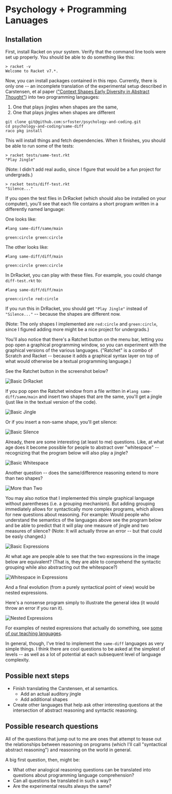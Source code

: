 # Psychology + Programming Lanuages 

## Installation

First, install Racket on your system.  Verify that the command line tools were set up properly.  You should be able to do something like this:

```
> racket -v
Welcome to Racket v7.*.
```

Now, you can install packages contained in this repo.  Currently, there is only one -- an incomplete translation of the experimental setup described in Carstensen, et al paper (["Context Shapes Early Diversity in Abstract Thought"](https://ucsdnews.ucsd.edu/pressrelease/culture_shapes_how_we_learn_to_reason)) into two programming langauges:

1) One that plays jingles when shapes are the same,
2) One that plays jingles when shapes are different

```
git clone git@github.com:srfoster/psychology-and-coding.git
cd psychology-and-coding/same-diff
raco pkg install
```

This will install things and fetch dependencies.   When it finishes, you should be able to run some of the tests:

```
> racket tests/same-test.rkt
"Play Jingle"
```

(Note: I didn't add real audio, since I figure that would be a fun project for undergrads.)

```
> racket tests/diff-test.rkt
"Silence..."
```

If you open the test files in DrRacket (which should also be installed on your computer), you'll see that each file contains a short program written in a differently named language:

One looks like:

```
#lang same-diff/same/main

green:circle green:circle
```

The other looks like:

```
#lang same-diff/diff/main

green:circle green:circle
```

In DrRacket, you can play with these files.  For example, you could change `diff-test.rkt` to:

```
#lang same-diff/diff/main

green:circle red:circle
```

If you run this in DrRacket, you should get `"Play Jingle"` instead of `"Silence..."` -- because the shapes are different now.

(Note: The only shapes I implemented are `red:circle` and `green:circle`, since I figured adding more might be a nice project for undergrads.)

You'll also notice that there's a Ratchet button on the menu bar, letting you pop open a graphical programming window, so you can experiment with the graphical versions of the various languages.  ("Ratchet" is a combo of Scratch and Racket -- because it adds a graphical syntax layer on top of what would otherwise be a textual programming language.)

See the Ratchet button in the screenshot below?

![Basic DrRacket](./images/basic-drracket.png)

If you pop open the Ratchet window from a file written in `#lang same-diff/same/main` and insert two shapes that are the same, you'll get a jingle (just like in the textual version of the code).

![Basic Jingle](./images/basic-jingle.png)

Or if you insert a non-same shape, you'll get silence:

![Basic Silence](./images/basic-silence.png)

Already, there are some interesting (at least to me) questions.  Like, at what age does it become possible for people to abstract over "whitespace" -- recognizing that the program below will also play a jingle?

![Basic Whitespace](./images/basic-whitespace.png)

Another question -- does the same/difference reasoning extend to more than two shapes?

![More than Two](./images/more-than-two.png)

You may also notice that I implemented this simple graphical language without parentheses (i.e. a grouping mechanism).  But adding grouping immediately allows for syntactically more complex programs, which allows for new questions about reasoning.  For example: Would people who understand the semantics of the languages above see the program below and be able to predict that it will play one measure of jingle and two measures of silence?  (Note: It will actually throw an error -- but that could be easly changed.)

![Basic Expressions](./images/basic-expressions.png)

At what age are people able to see that the two expressions in the image below are equivalent?  (That is, they are able to comprehend the syntactic grouping while also abstracting out the whitespace?)

![Whitespace in Expressions](./images/whitespace-in-expressions.png)

And a final evolution (from a purely syntactical point of view) would be nested expressions.

Here's a nonsense program simply to illustrate the general idea (it would throw an error if you ran it).

![Nested Expressions](./images/nested-expressions.png)

For examples of nested expressions that actually do something, see [some of our teaching languages](https://katas.thoughtstem.com/K2/ts-k2-clicker-cartoon-asp-2020/doc/manual/Collect_Katas.html#%28part._.Clicker_.Collect_001_.Kata%29).

In general, though, I've tried to implement the `same-diff` languages as very simple things.  I think there are cool questions to be asked at the simplest of levels -- as well as a lot of potential at each subsequent level of language complexity.

## Possible next steps

* Finish translating the Carstensen, et al semantics.
  - Add an actual auditory jingle
  - Add additional shapes
* Create other languages that help ask other interesting questions at the intersection of abstract reasoning and syntactic reasoning.

## Possible research questions

All of the questions that jump out to me are ones that attempt to tease out the relationships between reasoning on programs (which I'll call "syntactical abstract reasoning") and reasoning on the world in general.

A big first question, then, might be:

* What other analogical reasoning questions can be translated into questions about programming language comprehension?
* Can all questions be translated in such a way?
* Are the experimental results always the same?

